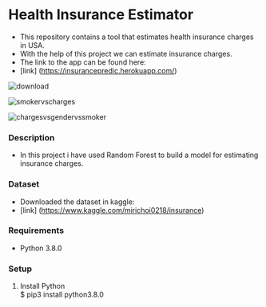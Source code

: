 # Health Insurance Estimator

- This repository contains a tool that estimates health insurance charges in USA.
- With the help of this project we can estimate insurance charges.
- The link to the app can be found here:
- [link] (https://insurancepredic.herokuapp.com/)

![download](https://user-images.githubusercontent.com/62171453/124612119-5cd47e80-de72-11eb-99e6-066923b7a302.png)

![smokervscharges](https://user-images.githubusercontent.com/62171453/124612871-f8fe8580-de72-11eb-8c70-d4c7ecc4b6d3.png)

![chargesvsgendervssmoker](https://user-images.githubusercontent.com/62171453/124613034-1f242580-de73-11eb-811a-88e6a86efcb3.png)




### Description
- In this project i have used Random Forest to build a model for estimating insurance charges.


### Dataset
- Downloaded the dataset in kaggle: 
- [link] (https://www.kaggle.com/mirichoi0218/insurance)

### Requirements
- Python 3.8.0

### Setup
1. Install Python  
$ pip3 install python3.8.0


